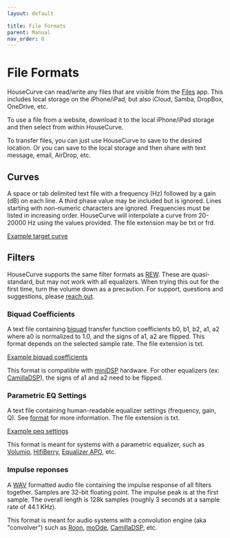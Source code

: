 ```yaml
---
layout: default

title: File Formats
parent: Manual
nav_order: 8
---
```


# File Formats

HouseCurve can read/write any files that are visible from the [Files](https://apps.apple.com/ca/app/files/id1232058109) app.  This includes local storage on the iPhone/iPad, but also iCloud, Samba, DropBox, OneDrive, etc.

To use a file from a website, download it to the local iPhone/iPad storage and then select from within HouseCurve.

To transfer files, you can just use HouseCurve to save to the desired location.  Or you can save to the local storage and then share with text message, email, AirDrop, etc.


## Curves

A space or tab delimited text file with a frequency (Hz) followed by a gain (dB) on each line. A third phase value may be included but is ignored. Lines starting with non-numeric characters are ignored. Frequencies must be listed in increasing order. HouseCurve will interpolate a curve from 20-20000 Hz using the values provided. The file extension may be txt or frd.

[Example target curve](/curves/curve.txt)


## Filters

HouseCurve supports the same filter formats as [REW](https://www.roomeqwizard.com/help/help_en-GB/html/equaliser.html).  These are quasi-standard, but may not work with all equalizers.  When trying this out for the first time, turn the volume down as a precaution.  For support, questions and suggestions, please [reach out](mailto:support@housecurve.com).


### Biquad Coefficients

A text file containing [biquad](https://en.wikipedia.org/wiki/Digital_biquad_filter) transfer function coefficients b0, b1, b2, a1, a2 where a0 is normalized to 1.0, and the signs of a1, a2 are flipped.  This format depends on the selected sample rate.  The file extension is txt.

[Example biquad coefficients](/filters/biquad.txt)

This format is compatible with [miniDSP](https://www.minidsp.com) hardware.  For other equalizers (ex: [CamillaDSP](https://github.com/HEnquist/camilladsp)), the signs of a1 and a2 need to be flipped.


### Parametric EQ Settings

A text file containing human-readable equalizer settings (frequency, gain, Q).  See [format](https://sourceforge.net/p/equalizerapo/wiki/Configuration%20reference#filter) for more information.  The file extension is txt.

[Example peq settings](/filters/peq.txt)

This format is meant for systems with a parametric equalizer, such as [Volumio](https://volumio.com/en/), [HifiBerry](https://www.hifiberry.com), [Equalizer APO](https://sourceforge.net/projects/equalizerapo/), etc.


### Impulse reponses

A [WAV](https://en.wikipedia.org/wiki/WAV) formatted audio file containing the impulse response of all filters together.  Samples are 32-bit floating point.  The impulse peak is at the first sample.  The overall length is 128k samples (roughly 3 seconds at a sample rate of 44.1 KHz).

This format is meant for audio systems with a convolution engine (aka "convolver") such as [Roon](https://help.roonlabs.com/portal/en/kb/articles/dsp-engine-parametric-equalizer), [moOde](https://moodeaudio.org), [CamillaDSP](https://github.com/HEnquist/camilladsp), etc.


